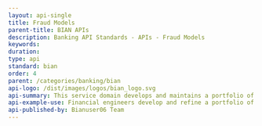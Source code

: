 ```yaml
---
layout: api-single
title: Fraud Models
parent-title: BIAN APIs
description: Banking API Standards - APIs - Fraud Models
keywords: 
duration: 
type: api
standard: bian
order: 4
parent: /categories/banking/bian
api-logo: /dist/images/logos/bian_logo.svg
api-summary: This service domain develops and maintains a portfolio of fraud detection models. It support the use of these models in different production contexts and refines the models in response to new and changing exposures
api-example-use: Financial engineers develop and refine a portfolio of fraud scanner and detection models for deployment across the bank
api-published-by: Bianuser06 Team
---
```

<script id="api-spec" type="application/json">
{
  "swagger": "2.0",
  "info": {
    "version": "1.0.1",
    "title": "Fraud Models",
    "description": "This service domain develops and maintains a portfolio of fraud detection models"
  },
  "host": "bianorg.azure-api.net",
  "basePath": "/sd-fraud-models/v1",
  "securityDefinitions": {
    "apiKeyHeader": {
      "type": "apiKey",
      "name": "Ocp-Apim-Subscription-Key",
      "in": "header"
    }
  },
  "security": [
    {
      "apiKeyHeader": []
    }
  ],
  "schemes": [
    "https"
  ],
  "paths": {
    "/fraud-models/fraud-model-specification/{cr-reference-id}/designs/{bq-reference-id}/updation": {
      "put": {
        "tags": [
          "update"
        ],
        "summary": "Request for updates to an existing fraud model",
        "description": "Update  Request updates/amendments to an existing fraud model,",
        "operationId": "updateFraudModelSpecificationDesign",
        "produces": [
          "application/json"
        ],
        "parameters": [
          {
            "name": "cr-reference-id",
            "in": "path",
            "description": "Fraud Model Model Reference",
            "required": true,
            "type": "string"
          },
          {
            "name": "bq-reference-id",
            "in": "path",
            "description": "Fraud Model Model Design Task Reference",
            "required": true,
            "type": "string"
          },
          {
            "in": "body",
            "name": "body",
            "description": "Design Request Payload",
            "required": true,
            "schema": {
              "type": "object",
              "properties": {
                "fraudModelModel": {
                  "type": "string",
                  "description": "`status: Not Mapped`\n core-data-type-reference: BIAN::DataTypesLibrary::CoreDataTypes::UNCEFACT::Text\n general-info: this is the executable model specificaion\n"
                },
                "fraudModelModelDesignTaskRecord": {
                  "type": "object",
                  "description": "`status: Not Mapped`\n core-data-type-reference: BIAN::DataTypesLibrary::CoreDataTypes::UNCEFACT::Binary\n general-info: details/tracking the design activity\n",
                  "properties": {}
                },
                "customerMarketDataServiceReference": {
                  "type": "string",
                  "example": "CDSR715154",
                  "description": "`status: Not Mapped`\n core-data-type-reference: BIAN::DataTypesLibrary::CoreDataTypes::ISO20022andUNCEFACT::Identifier\n general-info: service providers of example market research and production data\n"
                },
                "customerMarketDataReference": {
                  "type": "string",
                  "example": "CDR790746",
                  "description": "`status: Not Mapped`\n core-data-type-reference: BIAN::DataTypesLibrary::CoreDataTypes::ISO20022andUNCEFACT::Identifier\n general-info: example market research/production data file\n"
                },
                "productServiceActivityReportReference": {
                  "type": "string",
                  "example": "PARR721644",
                  "description": "`status: Not Mapped`\n core-data-type-reference: BIAN::DataTypesLibrary::CoreDataTypes::ISO20022andUNCEFACT::Identifier\n general-info: internal bank activity report - used for development \n"
                },
                "productServiceActivityReport": {
                  "type": "object",
                  "description": "`status: Not Mapped`\n core-data-type-reference: BIAN::DataTypesLibrary::CoreDataTypes::UNCEFACT::Binary\n general-info: data file/report of production activity\n",
                  "properties": {}
                },
                "fraudModelModelType": {
                  "type": "string",
                  "description": "`status: Not Mapped`\n core-data-type-reference: BIAN::DataTypesLibrary::CoreDataTypes::UNCEFACT::Text\n general-info: Fraud Model Model Type\n"
                },
                "fraudModelModelUsage": {
                  "type": "string",
                  "description": "`status: Not Mapped`\n core-data-type-reference: BIAN::DataTypesLibrary::CoreDataTypes::UNCEFACT::Text\n general-info: records number of production deployments and frequency of execution\n"
                },
                "fraudModelModelImpact": {
                  "type": "string",
                  "description": "`status: Not Mapped`\n core-data-type-reference: BIAN::DataTypesLibrary::CoreDataTypes::UNCEFACT::Text\n general-info: reported impact/accuracy of model\n"
                },
                "fraudModelModelFeedbackRecord": {
                  "type": "object",
                  "description": "`status: Not Mapped`\n core-data-type-reference: BIAN::DataTypesLibrary::CoreDataTypes::UNCEFACT::Binary\n general-info: user provided feedback/suggestions\n",
                  "properties": {}
                },
                "fraudModelModelSpecification": {
                  "type": "string",
                  "description": "`status: Not Mapped`\n core-data-type-reference: BIAN::DataTypesLibrary::CoreDataTypes::UNCEFACT::Text\n general-info: design - inputs, calculations, outputs \n"
                },
                "fraudModelModelOperationalRequirements": {
                  "type": "string",
                  "description": "`status: Not Mapped`\n core-data-type-reference: BIAN::DataTypesLibrary::CoreDataTypes::UNCEFACT::Text\n general-info: defines operational and technical requirements\n"
                },
                "fraudModelModelAllowedUsage": {
                  "type": "string",
                  "description": "`status: Not Mapped`\n core-data-type-reference: BIAN::DataTypesLibrary::CoreDataTypes::UNCEFACT::Text\n general-info: defines when/where model can be used\n"
                },
                "fraudModelModelUsageGuidelines": {
                  "type": "string",
                  "description": "`status: Not Mapped`\n core-data-type-reference: BIAN::DataTypesLibrary::CoreDataTypes::UNCEFACT::Text\n general-info: guidance on usage and result interpretation\n"
                }
              }
            }
          }
        ],
        "responses": {
          "200": {
            "description": "OK",
            "schema": {
              "type": "object",
              "properties": {
                "fraudModelModelReference": {
                  "type": "string",
                  "example": "FMMR773227",
                  "description": "`status: Not Mapped`\n core-data-type-reference: BIAN::DataTypesLibrary::CoreDataTypes::ISO20022andUNCEFACT::Identifier\n general-info: this is the master reference\n"
                },
                "fraudModelModel": {
                  "type": "string",
                  "description": "`status: Not Mapped`\n core-data-type-reference: BIAN::DataTypesLibrary::CoreDataTypes::UNCEFACT::Text\n general-info: this is the executable model specificaion\n"
                },
                "fraudModelModelDesignTaskReference": {
                  "type": "string",
                  "example": "FMMDTR756034",
                  "description": "`status: Not Mapped`\n core-data-type-reference: BIAN::DataTypesLibrary::CoreDataTypes::ISO20022andUNCEFACT::Identifier\n general-info: reference to design activity\n"
                },
                "fraudModelModelDesignTaskRecord": {
                  "type": "object",
                  "description": "`status: Not Mapped`\n core-data-type-reference: BIAN::DataTypesLibrary::CoreDataTypes::UNCEFACT::Binary\n general-info: details/tracking the design activity\n",
                  "properties": {}
                },
                "customerMarketDataServiceReference": {
                  "type": "string",
                  "example": "CDSR715154",
                  "description": "`status: Not Mapped`\n core-data-type-reference: BIAN::DataTypesLibrary::CoreDataTypes::ISO20022andUNCEFACT::Identifier\n general-info: service providers of example market research and production data\n"
                },
                "customerMarketDataReference": {
                  "type": "string",
                  "example": "CDR790746",
                  "description": "`status: Not Mapped`\n core-data-type-reference: BIAN::DataTypesLibrary::CoreDataTypes::ISO20022andUNCEFACT::Identifier\n general-info: example market research/production data file\n"
                },
                "productServiceActivityReportReference": {
                  "type": "string",
                  "example": "PARR721644",
                  "description": "`status: Not Mapped`\n core-data-type-reference: BIAN::DataTypesLibrary::CoreDataTypes::ISO20022andUNCEFACT::Identifier\n general-info: internal bank activity report - used for development \n"
                },
                "productServiceActivityReport": {
                  "type": "object",
                  "description": "`status: Not Mapped`\n core-data-type-reference: BIAN::DataTypesLibrary::CoreDataTypes::UNCEFACT::Binary\n general-info: data file/report of production activity\n",
                  "properties": {}
                },
                "fraudModelModelType": {
                  "type": "string",
                  "description": "`status: Not Mapped`\n core-data-type-reference: BIAN::DataTypesLibrary::CoreDataTypes::UNCEFACT::Text\n general-info: Fraud Model Model Type\n"
                },
                "fraudModelModelUsage": {
                  "type": "string",
                  "description": "`status: Not Mapped`\n core-data-type-reference: BIAN::DataTypesLibrary::CoreDataTypes::UNCEFACT::Text\n general-info: records number of production deployments and frequency of execution\n"
                },
                "fraudModelModelImpact": {
                  "type": "string",
                  "description": "`status: Not Mapped`\n core-data-type-reference: BIAN::DataTypesLibrary::CoreDataTypes::UNCEFACT::Text\n general-info: reported impact/accuracy of model\n"
                },
                "fraudModelModelFeedbackRecord": {
                  "type": "object",
                  "description": "`status: Not Mapped`\n core-data-type-reference: BIAN::DataTypesLibrary::CoreDataTypes::UNCEFACT::Binary\n general-info: user provided feedback/suggestions\n",
                  "properties": {}
                },
                "fraudModelModelSpecification": {
                  "type": "string",
                  "description": "`status: Not Mapped`\n core-data-type-reference: BIAN::DataTypesLibrary::CoreDataTypes::UNCEFACT::Text\n general-info: design - inputs, calculations, outputs \n"
                },
                "fraudModelModelOperationalRequirements": {
                  "type": "string",
                  "description": "`status: Not Mapped`\n core-data-type-reference: BIAN::DataTypesLibrary::CoreDataTypes::UNCEFACT::Text\n general-info: defines operational and technical requirements\n"
                },
                "fraudModelModelAllowedUsage": {
                  "type": "string",
                  "description": "`status: Not Mapped`\n core-data-type-reference: BIAN::DataTypesLibrary::CoreDataTypes::UNCEFACT::Text\n general-info: defines when/where model can be used\n"
                },
                "fraudModelModelUsageGuidelines": {
                  "type": "string",
                  "description": "`status: Not Mapped`\n core-data-type-reference: BIAN::DataTypesLibrary::CoreDataTypes::UNCEFACT::Text\n general-info: guidance on usage and result interpretation\n"
                }
              }
            }
          }
        }
      }
    },
    "/fraud-models/fraud-model-specification/{cr-reference-id}/recording": {
      "post": {
        "tags": [
          "record"
        ],
        "summary": "Record feedback about the use/performance of a fraud model",
        "description": "To record use/activity and results for a fraud model,",
        "operationId": "recordFraudModelSpecificationRecord",
        "produces": [
          "application/json"
        ],
        "parameters": [
          {
            "name": "cr-reference-id",
            "in": "path",
            "description": "Fraud Model Model Reference",
            "required": true,
            "type": "string"
          },
          {
            "in": "body",
            "name": "body",
            "description": "Record Request Payload",
            "required": true,
            "schema": {
              "type": "object",
              "properties": {
                "recordingRecordType": {
                  "type": "string",
                  "example": "Behavior model performance feedback",
                  "description": "`status: Not Mapped`\ncore-data-type-reference: BIAN::DataTypesLibrary::CoreDataTypes::UNCEFACT::Text\n"
                },
                "recordingRecord": {
                  "type": "object",
                  "description": "`status: Not Mapped`\ncore-data-type-reference: BIAN::DataTypesLibrary::CoreDataTypes::UNCEFACT::Binary\n",
                  "properties": {}
                },
                "recordingRecordDateTime": {
                  "type": "string",
                  "example": "2018-09-06T09:00:00",
                  "description": "`status: Not Mapped`\ncore-data-type-reference: BIAN::DataTypesLibrary::CoreDataTypes::UNCEFACT::DateTime\n"
                },
                "employeeBusinessUnitReference": {
                  "type": "string",
                  "example": "REF456",
                  "description": "`status: Not Mapped`\ncore-data-type-reference: BIAN::DataTypesLibrary::CoreDataTypes::ISO20022andUNCEFACT::Identifier\n"
                }
              }
            }
          }
        ],
        "responses": {
          "201": {
            "description": "Created",
            "schema": {
              "type": "object",
              "properties": {
                "recordingRecordReference": {
                  "type": "string",
                  "example": "RRR4678",
                  "description": "`status: Not Mapped`\ncore-data-type-reference: BIAN::DataTypesLibrary::CoreDataTypes::ISO20022andUNCEFACT::Identifier\n"
                },
                "recordingRecordStatus": {
                  "type": "string",
                  "example": "active",
                  "description": "`status: Not Mapped`\ncore-data-type-reference: BIAN::DataTypesLibrary::CoreDataTypes::UNCEFACT::Text\n"
                }
              }
            }
          }
        }
      }
    },
    "/fraud-models/fraud-model-specification/{cr-reference-id}/deployments/{bq-reference-id}/requisition": {
      "put": {
        "tags": [
          "request"
        ],
        "summary": "Request access to a fraud model algorithm/specification",
        "description": "Request  Request access to a fraud model specification (for use),",
        "operationId": "requestFraudModelSpecificationDeploymentUpdate",
        "produces": [
          "application/json"
        ],
        "parameters": [
          {
            "name": "cr-reference-id",
            "in": "path",
            "description": "Fraud Model Model Reference",
            "required": true,
            "type": "string"
          },
          {
            "name": "bq-reference-id",
            "in": "path",
            "description": "Fraud Model Model Deployment Task Reference",
            "required": true,
            "type": "string"
          },
          {
            "in": "body",
            "name": "body",
            "description": "Deployment  request payload",
            "required": true,
            "schema": {
              "type": "object",
              "properties": {
                "fraudModelModel": {
                  "type": "string",
                  "description": "`status: Not Mapped`\n core-data-type-reference: BIAN::DataTypesLibrary::CoreDataTypes::UNCEFACT::Text\n general-info: this is the executable model specificaion\n"
                },
                "fraudModelModelDeploymentTaskRecord": {
                  "type": "object",
                  "description": "`status: Not Mapped`\n core-data-type-reference: BIAN::DataTypesLibrary::CoreDataTypes::UNCEFACT::Binary\n general-info: details/tracking the deployment activity\n",
                  "properties": {}
                },
                "employeeBusinessUnitReference": {
                  "type": "string",
                  "example": "ER769585",
                  "description": "`status: Not Mapped`\n core-data-type-reference: BIAN::DataTypesLibrary::CoreDataTypes::ISO20022andUNCEFACT::Identifier\n general-info: the unit requesting the deployment\n"
                },
                "fraudModelModelVersion": {
                  "type": "string",
                  "description": "`status: Not Mapped`\n core-data-type-reference: BIAN::DataTypesLibrary::CoreDataTypes::UNCEFACT::Text\n general-info: Fraud Model Model Version\n"
                },
                "fraudModelModelDeploymentStatus": {
                  "type": "string",
                  "description": "`status: Not Mapped`\n core-data-type-reference: BIAN::DataTypesLibrary::CoreDataTypes::UNCEFACT::Text\n general-info: tracks completion of deployment actions\n"
                },
                "fraudModelModelUsage": {
                  "type": "string",
                  "description": "`status: Not Mapped`\n core-data-type-reference: BIAN::DataTypesLibrary::CoreDataTypes::UNCEFACT::Text\n general-info: records number of production deployments\n"
                },
                "fraudModelModelDeploymentTaskResult": {
                  "type": "string",
                  "description": "`status: Not Mapped`\n core-data-type-reference: BIAN::DataTypesLibrary::CoreDataTypes::UNCEFACT::Text\n general-info: Fraud Model Model Deployment Task Result\n"
                }
              }
            }
          }
        ],
        "responses": {
          "200": {
            "description": "OK",
            "schema": {
              "type": "object",
              "properties": {
                "fraudModelModelReference": {
                  "type": "string",
                  "example": "FMMR773227",
                  "description": "`status: Not Mapped`\n core-data-type-reference: BIAN::DataTypesLibrary::CoreDataTypes::ISO20022andUNCEFACT::Identifier\n general-info: this is the master reference\n"
                },
                "fraudModelModel": {
                  "type": "string",
                  "description": "`status: Not Mapped`\n core-data-type-reference: BIAN::DataTypesLibrary::CoreDataTypes::UNCEFACT::Text\n general-info: this is the executable model specificaion\n"
                },
                "fraudModelModelDeploymentTaskReference": {
                  "type": "string",
                  "example": "FMMDTR756034",
                  "description": "`status: Not Mapped`\n core-data-type-reference: BIAN::DataTypesLibrary::CoreDataTypes::ISO20022andUNCEFACT::Identifier\n general-info: reference to deployment task\n"
                },
                "fraudModelModelDeploymentTaskRecord": {
                  "type": "object",
                  "description": "`status: Not Mapped`\n core-data-type-reference: BIAN::DataTypesLibrary::CoreDataTypes::UNCEFACT::Binary\n general-info: details/tracking the deployment activity\n",
                  "properties": {}
                },
                "employeeBusinessUnitReference": {
                  "type": "string",
                  "example": "ER769585",
                  "description": "`status: Not Mapped`\n core-data-type-reference: BIAN::DataTypesLibrary::CoreDataTypes::ISO20022andUNCEFACT::Identifier\n general-info: the unit requesting the deployment\n"
                },
                "fraudModelModelVersion": {
                  "type": "string",
                  "description": "`status: Not Mapped`\n core-data-type-reference: BIAN::DataTypesLibrary::CoreDataTypes::UNCEFACT::Text\n general-info: Fraud Model Model Version\n"
                },
                "fraudModelModelDeploymentStatus": {
                  "type": "string",
                  "description": "`status: Not Mapped`\n core-data-type-reference: BIAN::DataTypesLibrary::CoreDataTypes::UNCEFACT::Text\n general-info: tracks completion of deployment actions\n"
                },
                "fraudModelModelUsage": {
                  "type": "string",
                  "description": "`status: Not Mapped`\n core-data-type-reference: BIAN::DataTypesLibrary::CoreDataTypes::UNCEFACT::Text\n general-info: records number of production deployments\n"
                },
                "fraudModelModelDeploymentTaskResult": {
                  "type": "string",
                  "description": "`status: Not Mapped`\n core-data-type-reference: BIAN::DataTypesLibrary::CoreDataTypes::UNCEFACT::Text\n general-info: Fraud Model Model Deployment Task Result\n"
                }
              }
            }
          }
        }
      }
    },
    "/fraud-models/fraud-model-specification/{cr-reference-id}/deployments/requisition": {
      "post": {
        "tags": [
          "request"
        ],
        "summary": "Request access to a fraud model algorithm/specification",
        "description": "Request  Request access to a fraud model specification (for use),",
        "operationId": "requestFraudModelSpecificationDeploymentCreate",
        "produces": [
          "application/json"
        ],
        "parameters": [
          {
            "name": "cr-reference-id",
            "in": "path",
            "description": "Fraud Model Model Reference",
            "required": true,
            "type": "string"
          },
          {
            "in": "body",
            "name": "body",
            "description": "Deployment  Request Payload",
            "required": true,
            "schema": {
              "type": "object",
              "properties": {
                "fraudModelModel": {
                  "type": "string",
                  "description": "`status: Not Mapped`\n core-data-type-reference: BIAN::DataTypesLibrary::CoreDataTypes::UNCEFACT::Text\n general-info: this is the executable model specificaion\n"
                },
                "fraudModelModelDeploymentTaskRecord": {
                  "type": "object",
                  "description": "`status: Not Mapped`\n core-data-type-reference: BIAN::DataTypesLibrary::CoreDataTypes::UNCEFACT::Binary\n general-info: details/tracking the deployment activity\n",
                  "properties": {}
                },
                "employeeBusinessUnitReference": {
                  "type": "string",
                  "example": "ER769585",
                  "description": "`status: Not Mapped`\n core-data-type-reference: BIAN::DataTypesLibrary::CoreDataTypes::ISO20022andUNCEFACT::Identifier\n general-info: the unit requesting the deployment\n"
                },
                "fraudModelModelVersion": {
                  "type": "string",
                  "description": "`status: Not Mapped`\n core-data-type-reference: BIAN::DataTypesLibrary::CoreDataTypes::UNCEFACT::Text\n general-info: Fraud Model Model Version\n"
                },
                "fraudModelModelDeploymentStatus": {
                  "type": "string",
                  "description": "`status: Not Mapped`\n core-data-type-reference: BIAN::DataTypesLibrary::CoreDataTypes::UNCEFACT::Text\n general-info: tracks completion of deployment actions\n"
                },
                "fraudModelModelUsage": {
                  "type": "string",
                  "description": "`status: Not Mapped`\n core-data-type-reference: BIAN::DataTypesLibrary::CoreDataTypes::UNCEFACT::Text\n general-info: records number of production deployments\n"
                },
                "fraudModelModelDeploymentTaskResult": {
                  "type": "string",
                  "description": "`status: Not Mapped`\n core-data-type-reference: BIAN::DataTypesLibrary::CoreDataTypes::UNCEFACT::Text\n general-info: Fraud Model Model Deployment Task Result\n"
                }
              }
            }
          }
        ],
        "responses": {
          "201": {
            "description": "Created",
            "schema": {
              "type": "object",
              "properties": {
                "fraudModelModelReference": {
                  "type": "string",
                  "example": "FMMR773227",
                  "description": "`status: Not Mapped`\n core-data-type-reference: BIAN::DataTypesLibrary::CoreDataTypes::ISO20022andUNCEFACT::Identifier\n general-info: this is the master reference\n"
                },
                "fraudModelModel": {
                  "type": "string",
                  "description": "`status: Not Mapped`\n core-data-type-reference: BIAN::DataTypesLibrary::CoreDataTypes::UNCEFACT::Text\n general-info: this is the executable model specificaion\n"
                },
                "fraudModelModelDeploymentTaskReference": {
                  "type": "string",
                  "example": "FMMDTR756034",
                  "description": "`status: Not Mapped`\n core-data-type-reference: BIAN::DataTypesLibrary::CoreDataTypes::ISO20022andUNCEFACT::Identifier\n general-info: reference to deployment task\n"
                },
                "fraudModelModelDeploymentTaskRecord": {
                  "type": "object",
                  "description": "`status: Not Mapped`\n core-data-type-reference: BIAN::DataTypesLibrary::CoreDataTypes::UNCEFACT::Binary\n general-info: details/tracking the deployment activity\n",
                  "properties": {}
                },
                "employeeBusinessUnitReference": {
                  "type": "string",
                  "example": "ER769585",
                  "description": "`status: Not Mapped`\n core-data-type-reference: BIAN::DataTypesLibrary::CoreDataTypes::ISO20022andUNCEFACT::Identifier\n general-info: the unit requesting the deployment\n"
                },
                "fraudModelModelVersion": {
                  "type": "string",
                  "description": "`status: Not Mapped`\n core-data-type-reference: BIAN::DataTypesLibrary::CoreDataTypes::UNCEFACT::Text\n general-info: Fraud Model Model Version\n"
                },
                "fraudModelModelDeploymentStatus": {
                  "type": "string",
                  "description": "`status: Not Mapped`\n core-data-type-reference: BIAN::DataTypesLibrary::CoreDataTypes::UNCEFACT::Text\n general-info: tracks completion of deployment actions\n"
                },
                "fraudModelModelUsage": {
                  "type": "string",
                  "description": "`status: Not Mapped`\n core-data-type-reference: BIAN::DataTypesLibrary::CoreDataTypes::UNCEFACT::Text\n general-info: records number of production deployments\n"
                },
                "fraudModelModelDeploymentTaskResult": {
                  "type": "string",
                  "description": "`status: Not Mapped`\n core-data-type-reference: BIAN::DataTypesLibrary::CoreDataTypes::UNCEFACT::Text\n general-info: Fraud Model Model Deployment Task Result\n"
                }
              }
            }
          }
        }
      }
    },
    "/fraud-models/fraud-model-specification": {
      "get": {
        "tags": [
          "retrieve"
        ],
        "summary": "Retrieve CR Ids",
        "operationId": "RetrieveFraudModelsReferenceIds",
        "produces": [
          "application/json"
        ],
        "parameters": [
          {
            "name": "collection-filter",
            "in": "query",
            "description": "Filter to refine the result set. ex- fraudModelModelStatus =  suspended",
            "required": false,
            "type": "string"
          }
        ],
        "responses": {
          "200": {
            "description": "OK",
            "schema": {
              "type": "array",
              "items": {
                "type": "string"
              },
              "example": [
                "ID726464",
                "ID7264642"
              ]
            }
          }
        }
      }
    },
    "/fraud-models/fraud-model-specification/behavior-qualifiers/": {
      "get": {
        "tags": [
          "retrieve"
        ],
        "summary": "Retrieve BQ names",
        "operationId": "RetrieveFraudModelsBehaviorQualifiers",
        "produces": [
          "application/json"
        ],
        "parameters": [],
        "responses": {
          "200": {
            "description": "OK",
            "schema": {
              "type": "array",
              "items": {
                "type": "string"
              },
              "example": [
                "Design",
                "Testing",
                "Compliance",
                "Implementation",
                "Deployment"
              ]
            }
          }
        }
      }
    },
    "/fraud-models/fraud-model-specification/{cr-reference-id}/{behavior-qualifier}/": {
      "get": {
        "tags": [
          "retrieve"
        ],
        "summary": "Retrieve Behavior Qualifier Reference Ids",
        "operationId": "RetrieveFraudModelsBehaviorQualifierReferenceIds",
        "produces": [
          "application/json"
        ],
        "parameters": [
          {
            "name": "cr-reference-id",
            "in": "path",
            "description": "Fraud Model Model Reference",
            "required": true,
            "type": "string"
          },
          {
            "name": "behavior-qualifier",
            "in": "path",
            "description": "Behavior Qualifier Name. ex- design",
            "required": true,
            "type": "string"
          },
          {
            "name": "collection-filter",
            "in": "query",
            "description": "Filter to refine the result set. ex- fraudModelModelType = TYPE1",
            "required": false,
            "type": "string"
          }
        ],
        "responses": {
          "200": {
            "description": "OK",
            "schema": {
              "type": "array",
              "items": {
                "type": "string"
              },
              "example": [
                "BQID1",
                "BQID2"
              ]
            }
          }
        }
      }
    },
    "/fraud-models/fraud-model-specification/{cr-reference-id}": {
      "get": {
        "tags": [
          "retrieve"
        ],
        "summary": "Retrieve a Fraud Models Record",
        "description": "Retrieve a Fraud Models Record",
        "operationId": "retrieveFraudModels",
        "produces": [
          "application/json"
        ],
        "parameters": [
          {
            "name": "cr-reference-id",
            "in": "path",
            "description": "Fraud Model Model Reference",
            "required": true,
            "type": "string"
          }
        ],
        "responses": {
          "200": {
            "description": "OK",
            "schema": {
              "type": "object",
              "properties": {
                "fraudModelPortfolioRecord": {
                  "type": "object",
                  "description": "`status: Not Mapped`\n core-data-type-reference: BIAN::DataTypesLibrary::CoreDataTypes::UNCEFACT::Binary\n general-info: record of all models usage and performance statistics\n",
                  "properties": {}
                },
                "fraudModelModelReference": {
                  "type": "string",
                  "example": "FMR772612",
                  "description": "`status: Not Mapped`\n core-data-type-reference: BIAN::DataTypesLibrary::CoreDataTypes::ISO20022andUNCEFACT::Identifier\n general-info: this is the master reference\n"
                },
                "fraudModelModelType": {
                  "type": "string",
                  "description": "`status: Not Mapped`\n core-data-type-reference: BIAN::DataTypesLibrary::CoreDataTypes::UNCEFACT::Text\n general-info: Fraud Model Model Type\n"
                },
                "fraudModelModelPurpose": {
                  "type": "string",
                  "description": "`status: Not Mapped`\n core-data-type-reference: BIAN::DataTypesLibrary::CoreDataTypes::UNCEFACT::Text\n general-info: defines fraud detection/analysis/insights provided\n"
                },
                "fraudModelModelStatus": {
                  "type": "string",
                  "example": "suspended",
                  "description": "`status: Not Mapped`\n core-data-type-reference: BIAN::DataTypesLibrary::CoreDataTypes::UNCEFACT::Text\n general-info: e.g. under development, in-force, suspended\n"
                },
                "fraudModelModelUsage": {
                  "type": "string",
                  "description": "`status: Not Mapped`\n core-data-type-reference: BIAN::DataTypesLibrary::CoreDataTypes::UNCEFACT::Text\n general-info: records number of production deployments and frequency of execution\n"
                },
                "fraudModelModelImpact": {
                  "type": "string",
                  "description": "`status: Not Mapped`\n core-data-type-reference: BIAN::DataTypesLibrary::CoreDataTypes::UNCEFACT::Text\n general-info: records impact/accuracy of model insights\n"
                },
                "fraudModelModelBudget": {
                  "type": "string",
                  "description": "`status: Not Mapped`\n core-data-type-reference: BIAN::DataTypesLibrary::CoreDataTypes::UNCEFACT::Text\n general-info: records time/effort on design/development by version/date\n"
                },
                "fraudModelModelVersion": {
                  "type": "string",
                  "description": "`status: Not Mapped`\n core-data-type-reference: BIAN::DataTypesLibrary::CoreDataTypes::UNCEFACT::Text\n general-info: release version of available model\n"
                },
                "fraudModelModel": {
                  "type": "string",
                  "description": "`status: Not Mapped`\n core-data-type-reference: BIAN::DataTypesLibrary::CoreDataTypes::UNCEFACT::Text\n general-info: this is the executable model specificaion\n"
                }
              }
            }
          }
        }
      }
    },
    "/fraud-models/fraud-model-specification/{cr-reference-id}/designs/{bq-reference-id}": {
      "get": {
        "tags": [
          "retrieve"
        ],
        "summary": "Retrieve a Fraud Models Design Record",
        "description": "Retrieve a Fraud Models Design Record",
        "operationId": "retrieveFraudModelsDesign",
        "produces": [
          "application/json"
        ],
        "parameters": [
          {
            "name": "cr-reference-id",
            "in": "path",
            "description": "Fraud Model Model Reference",
            "required": true,
            "type": "string"
          },
          {
            "name": "bq-reference-id",
            "in": "path",
            "description": "Fraud Model Model Design Task Reference",
            "required": true,
            "type": "string"
          }
        ],
        "responses": {
          "200": {
            "description": "OK",
            "schema": {
              "type": "object",
              "properties": {
                "fraudModelModelReference": {
                  "type": "string",
                  "example": "FMMR773227",
                  "description": "`status: Not Mapped`\n core-data-type-reference: BIAN::DataTypesLibrary::CoreDataTypes::ISO20022andUNCEFACT::Identifier\n general-info: this is the master reference\n"
                },
                "fraudModelModel": {
                  "type": "string",
                  "description": "`status: Not Mapped`\n core-data-type-reference: BIAN::DataTypesLibrary::CoreDataTypes::UNCEFACT::Text\n general-info: this is the executable model specificaion\n"
                },
                "fraudModelModelDesignTaskReference": {
                  "type": "string",
                  "example": "FMMDTR756034",
                  "description": "`status: Not Mapped`\n core-data-type-reference: BIAN::DataTypesLibrary::CoreDataTypes::ISO20022andUNCEFACT::Identifier\n general-info: reference to design activity\n"
                },
                "fraudModelModelDesignTaskRecord": {
                  "type": "object",
                  "description": "`status: Not Mapped`\n core-data-type-reference: BIAN::DataTypesLibrary::CoreDataTypes::UNCEFACT::Binary\n general-info: details/tracking the design activity\n",
                  "properties": {}
                },
                "customerMarketDataServiceReference": {
                  "type": "string",
                  "example": "CDSR715154",
                  "description": "`status: Not Mapped`\n core-data-type-reference: BIAN::DataTypesLibrary::CoreDataTypes::ISO20022andUNCEFACT::Identifier\n general-info: service providers of example market research and production data\n"
                },
                "customerMarketDataReference": {
                  "type": "string",
                  "example": "CDR790746",
                  "description": "`status: Not Mapped`\n core-data-type-reference: BIAN::DataTypesLibrary::CoreDataTypes::ISO20022andUNCEFACT::Identifier\n general-info: example market research/production data file\n"
                },
                "productServiceActivityReportReference": {
                  "type": "string",
                  "example": "PARR721644",
                  "description": "`status: Not Mapped`\n core-data-type-reference: BIAN::DataTypesLibrary::CoreDataTypes::ISO20022andUNCEFACT::Identifier\n general-info: internal bank activity report - used for development \n"
                },
                "productServiceActivityReport": {
                  "type": "object",
                  "description": "`status: Not Mapped`\n core-data-type-reference: BIAN::DataTypesLibrary::CoreDataTypes::UNCEFACT::Binary\n general-info: data file/report of production activity\n",
                  "properties": {}
                },
                "fraudModelModelType": {
                  "type": "string",
                  "description": "`status: Not Mapped`\n core-data-type-reference: BIAN::DataTypesLibrary::CoreDataTypes::UNCEFACT::Text\n general-info: Fraud Model Model Type\n"
                },
                "fraudModelModelUsage": {
                  "type": "string",
                  "description": "`status: Not Mapped`\n core-data-type-reference: BIAN::DataTypesLibrary::CoreDataTypes::UNCEFACT::Text\n general-info: records number of production deployments and frequency of execution\n"
                },
                "fraudModelModelImpact": {
                  "type": "string",
                  "description": "`status: Not Mapped`\n core-data-type-reference: BIAN::DataTypesLibrary::CoreDataTypes::UNCEFACT::Text\n general-info: reported impact/accuracy of model\n"
                },
                "fraudModelModelFeedbackRecord": {
                  "type": "object",
                  "description": "`status: Not Mapped`\n core-data-type-reference: BIAN::DataTypesLibrary::CoreDataTypes::UNCEFACT::Binary\n general-info: user provided feedback/suggestions\n",
                  "properties": {}
                },
                "fraudModelModelSpecification": {
                  "type": "string",
                  "description": "`status: Not Mapped`\n core-data-type-reference: BIAN::DataTypesLibrary::CoreDataTypes::UNCEFACT::Text\n general-info: design - inputs, calculations, outputs \n"
                },
                "fraudModelModelOperationalRequirements": {
                  "type": "string",
                  "description": "`status: Not Mapped`\n core-data-type-reference: BIAN::DataTypesLibrary::CoreDataTypes::UNCEFACT::Text\n general-info: defines operational and technical requirements\n"
                },
                "fraudModelModelAllowedUsage": {
                  "type": "string",
                  "description": "`status: Not Mapped`\n core-data-type-reference: BIAN::DataTypesLibrary::CoreDataTypes::UNCEFACT::Text\n general-info: defines when/where model can be used\n"
                },
                "fraudModelModelUsageGuidelines": {
                  "type": "string",
                  "description": "`status: Not Mapped`\n core-data-type-reference: BIAN::DataTypesLibrary::CoreDataTypes::UNCEFACT::Text\n general-info: guidance on usage and result interpretation\n"
                }
              }
            }
          }
        }
      }
    },
    "/fraud-models/fraud-model-specification/{cr-reference-id}/testings/{bq-reference-id}": {
      "get": {
        "tags": [
          "retrieve"
        ],
        "summary": "Retrieve a Fraud Models Testing Record",
        "description": "Retrieve a Fraud Models Testing Record",
        "operationId": "retrieveFraudModelsTesting",
        "produces": [
          "application/json"
        ],
        "parameters": [
          {
            "name": "cr-reference-id",
            "in": "path",
            "description": "Fraud Model Model Reference",
            "required": true,
            "type": "string"
          },
          {
            "name": "bq-reference-id",
            "in": "path",
            "description": "Fraud Model Model Testing Task Reference",
            "required": true,
            "type": "string"
          }
        ],
        "responses": {
          "200": {
            "description": "OK",
            "schema": {
              "type": "object",
              "properties": {
                "fraudModelModelReference": {
                  "type": "string",
                  "example": "FMMR773227",
                  "description": "`status: Not Mapped`\n core-data-type-reference: BIAN::DataTypesLibrary::CoreDataTypes::ISO20022andUNCEFACT::Identifier\n general-info: this is the master reference\n"
                },
                "fraudModelModel": {
                  "type": "string",
                  "description": "`status: Not Mapped`\n core-data-type-reference: BIAN::DataTypesLibrary::CoreDataTypes::UNCEFACT::Text\n general-info: this is the executable model specificaion\n"
                },
                "fraudModelModelTestingTaskReference": {
                  "type": "string",
                  "example": "FMMTTR725964",
                  "description": "`status: Not Mapped`\n core-data-type-reference: BIAN::DataTypesLibrary::CoreDataTypes::ISO20022andUNCEFACT::Identifier\n general-info: reference to testing activity\n"
                },
                "fraudModelModelTestingTaskRecord": {
                  "type": "object",
                  "description": "`status: Not Mapped`\n core-data-type-reference: BIAN::DataTypesLibrary::CoreDataTypes::UNCEFACT::Binary\n general-info: details/tracking the testing activity\n",
                  "properties": {}
                },
                "fraudModelModelType": {
                  "type": "string",
                  "description": "`status: Not Mapped`\n core-data-type-reference: BIAN::DataTypesLibrary::CoreDataTypes::UNCEFACT::Text\n general-info: Fraud Model Model Type\n"
                },
                "fraudModelModelTestReference": {
                  "type": "string",
                  "example": "FMMTR747177",
                  "description": "`status: Not Mapped`\n core-data-type-reference: BIAN::DataTypesLibrary::CoreDataTypes::ISO20022andUNCEFACT::Identifier\n general-info: Fraud Model Model Test Reference\n"
                },
                "fraudModelModelTestType": {
                  "type": "string",
                  "description": "`status: Not Mapped`\n core-data-type-reference: BIAN::DataTypesLibrary::CoreDataTypes::UNCEFACT::Text\n general-info: unit, integration, load, acceptance etc.\n"
                },
                "fraudModelModelTestHarnessReference": {
                  "type": "string",
                  "example": "FMMTHR728981",
                  "description": "`status: Not Mapped`\n core-data-type-reference: BIAN::DataTypesLibrary::CoreDataTypes::ISO20022andUNCEFACT::Identifier\n general-info: testing environment\n"
                },
                "fraudModelModelTestResult": {
                  "type": "string",
                  "description": "`status: Not Mapped`\n core-data-type-reference: BIAN::DataTypesLibrary::CoreDataTypes::UNCEFACT::Text\n general-info: errors result in further design/implementation\n"
                }
              }
            }
          }
        }
      }
    },
    "/fraud-models/fraud-model-specification/{cr-reference-id}/compliances/{bq-reference-id}": {
      "get": {
        "tags": [
          "retrieve"
        ],
        "summary": "Retrieve a Fraud Models Compliance Record",
        "description": "Retrieve a Fraud Models Compliance Record",
        "operationId": "retrieveFraudModelsCompliance",
        "produces": [
          "application/json"
        ],
        "parameters": [
          {
            "name": "cr-reference-id",
            "in": "path",
            "description": "Fraud Model Model Reference",
            "required": true,
            "type": "string"
          },
          {
            "name": "bq-reference-id",
            "in": "path",
            "description": "Fraud Model Model Compliance Task Reference",
            "required": true,
            "type": "string"
          }
        ],
        "responses": {
          "200": {
            "description": "OK",
            "schema": {
              "type": "object",
              "properties": {
                "fraudModelModelReference": {
                  "type": "string",
                  "example": "FMMR773227",
                  "description": "`status: Not Mapped`\n core-data-type-reference: BIAN::DataTypesLibrary::CoreDataTypes::ISO20022andUNCEFACT::Identifier\n general-info: this is the master reference\n"
                },
                "fraudModelModel": {
                  "type": "string",
                  "description": "`status: Not Mapped`\n core-data-type-reference: BIAN::DataTypesLibrary::CoreDataTypes::UNCEFACT::Text\n general-info: this is the executable model specificaion\n"
                },
                "fraudModelModelComplianceTaskReference": {
                  "type": "string",
                  "example": "FMMCTR715433",
                  "description": "`status: Not Mapped`\n core-data-type-reference: BIAN::DataTypesLibrary::CoreDataTypes::ISO20022andUNCEFACT::Identifier\n general-info: reference to compliance checking activity\n"
                },
                "fraudModelModelComplianceTaskRecord": {
                  "type": "object",
                  "description": "`status: Not Mapped`\n core-data-type-reference: BIAN::DataTypesLibrary::CoreDataTypes::UNCEFACT::Binary\n general-info: details/tracking the compliance checking activity\n",
                  "properties": {}
                },
                "fraudModelModelType": {
                  "type": "string",
                  "description": "`status: Not Mapped`\n core-data-type-reference: BIAN::DataTypesLibrary::CoreDataTypes::UNCEFACT::Text\n general-info: Fraud Model Model Type\n"
                },
                "complianceTestReference": {
                  "type": "string",
                  "example": "FMMCTR715433",
                  "description": "`status: Not Mapped`\n core-data-type-reference: BIAN::DataTypesLibrary::CoreDataTypes::ISO20022andUNCEFACT::Identifier\n general-info: Compliance Test Reference\n"
                },
                "complianceTestType": {
                  "type": "string",
                  "description": "`status: Not Mapped`\n core-data-type-reference: BIAN::DataTypesLibrary::CoreDataTypes::UNCEFACT::Text\n general-info: Compliance Test Type\n"
                },
                "complianceTestResult": {
                  "type": "string",
                  "description": "`status: Not Mapped`\n core-data-type-reference: BIAN::DataTypesLibrary::CoreDataTypes::UNCEFACT::Text\n general-info: failure results in further design/development\n"
                }
              }
            }
          }
        }
      }
    },
    "/fraud-models/fraud-model-specification/{cr-reference-id}/implementations/{bq-reference-id}": {
      "get": {
        "tags": [
          "retrieve"
        ],
        "summary": "Retrieve a Fraud Models Implementation Record",
        "description": "Retrieve a Fraud Models Implementation Record",
        "operationId": "retrieveFraudModelsImplementation",
        "produces": [
          "application/json"
        ],
        "parameters": [
          {
            "name": "cr-reference-id",
            "in": "path",
            "description": "Fraud Model Model Reference",
            "required": true,
            "type": "string"
          },
          {
            "name": "bq-reference-id",
            "in": "path",
            "description": "Fraud Model Model Implementation Task Reference",
            "required": true,
            "type": "string"
          }
        ],
        "responses": {
          "200": {
            "description": "OK",
            "schema": {
              "type": "object",
              "properties": {
                "fraudModelModelReference": {
                  "type": "string",
                  "example": "FMMR773227",
                  "description": "`status: Not Mapped`\n core-data-type-reference: BIAN::DataTypesLibrary::CoreDataTypes::ISO20022andUNCEFACT::Identifier\n general-info: this is the master reference\n"
                },
                "fraudModelModel": {
                  "type": "string",
                  "description": "`status: Not Mapped`\n core-data-type-reference: BIAN::DataTypesLibrary::CoreDataTypes::UNCEFACT::Text\n general-info: this is the executable model specificaion\n"
                },
                "fraudModelModelImplementationTaskReference": {
                  "type": "string",
                  "example": "FMMITR768246",
                  "description": "`status: Not Mapped`\n core-data-type-reference: BIAN::DataTypesLibrary::CoreDataTypes::ISO20022andUNCEFACT::Identifier\n general-info: reference to implementation activity\n"
                },
                "fraudModelModelImplementationTaskRecord": {
                  "type": "object",
                  "description": "`status: Not Mapped`\n core-data-type-reference: BIAN::DataTypesLibrary::CoreDataTypes::UNCEFACT::Binary\n general-info: details/tracking the implementation activity\n",
                  "properties": {}
                },
                "fraudModelModelType": {
                  "type": "string",
                  "description": "`status: Not Mapped`\n core-data-type-reference: BIAN::DataTypesLibrary::CoreDataTypes::UNCEFACT::Text\n general-info: Fraud Model Model Type\n"
                },
                "fraudModelModelDevelopmentTaskReference": {
                  "type": "string",
                  "example": "FMMDTR756034",
                  "description": "`status: Not Mapped`\n core-data-type-reference: BIAN::DataTypesLibrary::CoreDataTypes::ISO20022andUNCEFACT::Identifier\n general-info: Fraud Model Model Development Task Reference\n"
                },
                "fraudModelModelDevelopmentTaskDescription": {
                  "type": "string",
                  "description": "`status: Not Mapped`\n core-data-type-reference: BIAN::DataTypesLibrary::CoreDataTypes::UNCEFACT::Text\n general-info: Fraud Model Model Development Task Description\n"
                },
                "fraudModelModelDevelopmentTaskBudget": {
                  "type": "string",
                  "description": "`status: Not Mapped`\n core-data-type-reference: BIAN::DataTypesLibrary::CoreDataTypes::UNCEFACT::Text\n general-info: time/effort planned/actual\n"
                },
                "fraudModelModelDevelopmentTaskOrganization": {
                  "type": "string",
                  "description": "`status: Not Mapped`\n core-data-type-reference: BIAN::DataTypesLibrary::CoreDataTypes::UNCEFACT::Text\n general-info: Fraud Model Model Development Task Organization\n"
                },
                "fraudModelModelDevelopmentTaskStatus": {
                  "type": "string",
                  "description": "`status: Not Mapped`\n core-data-type-reference: BIAN::DataTypesLibrary::CoreDataTypes::UNCEFACT::Text\n general-info: Fraud Model Model Development Task Status\n"
                },
                "fraudModelModelDevelopmentTaskDeliverable": {
                  "type": "string",
                  "description": "`status: Not Mapped`\n core-data-type-reference: BIAN::DataTypesLibrary::CoreDataTypes::UNCEFACT::Text\n general-info: Fraud Model Model Development Task Deliverable\n"
                },
                "fraudModelModelStatus": {
                  "type": "string",
                  "example": "suspended",
                  "description": "`status: Not Mapped`\n core-data-type-reference: BIAN::DataTypesLibrary::CoreDataTypes::UNCEFACT::Text\n general-info: e.g. under development, in-force, suspended\n"
                }
              }
            }
          }
        }
      }
    },
    "/fraud-models/fraud-model-specification/{cr-reference-id}/deployments/{bq-reference-id}": {
      "get": {
        "tags": [
          "retrieve"
        ],
        "summary": "Retrieve a Fraud Models Deployment Record",
        "description": "Retrieve a Fraud Models Deployment Record",
        "operationId": "retrieveFraudModelsDeployment",
        "produces": [
          "application/json"
        ],
        "parameters": [
          {
            "name": "cr-reference-id",
            "in": "path",
            "description": "Fraud Model Model Reference",
            "required": true,
            "type": "string"
          },
          {
            "name": "bq-reference-id",
            "in": "path",
            "description": "Fraud Model Model Deployment Task Reference",
            "required": true,
            "type": "string"
          }
        ],
        "responses": {
          "200": {
            "description": "OK",
            "schema": {
              "type": "object",
              "properties": {
                "fraudModelModelReference": {
                  "type": "string",
                  "example": "FMMR773227",
                  "description": "`status: Not Mapped`\n core-data-type-reference: BIAN::DataTypesLibrary::CoreDataTypes::ISO20022andUNCEFACT::Identifier\n general-info: this is the master reference\n"
                },
                "fraudModelModel": {
                  "type": "string",
                  "description": "`status: Not Mapped`\n core-data-type-reference: BIAN::DataTypesLibrary::CoreDataTypes::UNCEFACT::Text\n general-info: this is the executable model specificaion\n"
                },
                "fraudModelModelDeploymentTaskReference": {
                  "type": "string",
                  "example": "FMMDTR756034",
                  "description": "`status: Not Mapped`\n core-data-type-reference: BIAN::DataTypesLibrary::CoreDataTypes::ISO20022andUNCEFACT::Identifier\n general-info: reference to deployment task\n"
                },
                "fraudModelModelDeploymentTaskRecord": {
                  "type": "object",
                  "description": "`status: Not Mapped`\n core-data-type-reference: BIAN::DataTypesLibrary::CoreDataTypes::UNCEFACT::Binary\n general-info: details/tracking the deployment activity\n",
                  "properties": {}
                },
                "employeeBusinessUnitReference": {
                  "type": "string",
                  "example": "ER769585",
                  "description": "`status: Not Mapped`\n core-data-type-reference: BIAN::DataTypesLibrary::CoreDataTypes::ISO20022andUNCEFACT::Identifier\n general-info: the unit requesting the deployment\n"
                },
                "fraudModelModelVersion": {
                  "type": "string",
                  "description": "`status: Not Mapped`\n core-data-type-reference: BIAN::DataTypesLibrary::CoreDataTypes::UNCEFACT::Text\n general-info: Fraud Model Model Version\n"
                },
                "fraudModelModelDeploymentStatus": {
                  "type": "string",
                  "description": "`status: Not Mapped`\n core-data-type-reference: BIAN::DataTypesLibrary::CoreDataTypes::UNCEFACT::Text\n general-info: tracks completion of deployment actions\n"
                },
                "fraudModelModelUsage": {
                  "type": "string",
                  "description": "`status: Not Mapped`\n core-data-type-reference: BIAN::DataTypesLibrary::CoreDataTypes::UNCEFACT::Text\n general-info: records number of production deployments\n"
                },
                "fraudModelModelDeploymentTaskResult": {
                  "type": "string",
                  "description": "`status: Not Mapped`\n core-data-type-reference: BIAN::DataTypesLibrary::CoreDataTypes::UNCEFACT::Text\n general-info: Fraud Model Model Deployment Task Result\n"
                }
              }
            }
          }
        }
      }
    }
  },
  "definitions": {
    "FraudModelsModelWithIdAndRoot": {
      "type": "object",
      "properties": {
        "fraudModelPortfolioRecord": {
          "type": "object",
          "description": "`status: Not Mapped`\n core-data-type-reference: BIAN::DataTypesLibrary::CoreDataTypes::UNCEFACT::Binary\n general-info: record of all models usage and performance statistics\n",
          "properties": {}
        },
        "fraudModelModelReference": {
          "type": "string",
          "example": "FMR772612",
          "description": "`status: Not Mapped`\n core-data-type-reference: BIAN::DataTypesLibrary::CoreDataTypes::ISO20022andUNCEFACT::Identifier\n general-info: this is the master reference\n"
        },
        "fraudModelModelType": {
          "type": "string",
          "description": "`status: Not Mapped`\n core-data-type-reference: BIAN::DataTypesLibrary::CoreDataTypes::UNCEFACT::Text\n general-info: Fraud Model Model Type\n"
        },
        "fraudModelModelPurpose": {
          "type": "string",
          "description": "`status: Not Mapped`\n core-data-type-reference: BIAN::DataTypesLibrary::CoreDataTypes::UNCEFACT::Text\n general-info: defines fraud detection/analysis/insights provided\n"
        },
        "fraudModelModelStatus": {
          "type": "string",
          "example": "suspended",
          "description": "`status: Not Mapped`\n core-data-type-reference: BIAN::DataTypesLibrary::CoreDataTypes::UNCEFACT::Text\n general-info: e.g. under development, in-force, suspended\n"
        },
        "fraudModelModelUsage": {
          "type": "string",
          "description": "`status: Not Mapped`\n core-data-type-reference: BIAN::DataTypesLibrary::CoreDataTypes::UNCEFACT::Text\n general-info: records number of production deployments and frequency of execution\n"
        },
        "fraudModelModelImpact": {
          "type": "string",
          "description": "`status: Not Mapped`\n core-data-type-reference: BIAN::DataTypesLibrary::CoreDataTypes::UNCEFACT::Text\n general-info: records impact/accuracy of model insights\n"
        },
        "fraudModelModelBudget": {
          "type": "string",
          "description": "`status: Not Mapped`\n core-data-type-reference: BIAN::DataTypesLibrary::CoreDataTypes::UNCEFACT::Text\n general-info: records time/effort on design/development by version/date\n"
        },
        "fraudModelModelVersion": {
          "type": "string",
          "description": "`status: Not Mapped`\n core-data-type-reference: BIAN::DataTypesLibrary::CoreDataTypes::UNCEFACT::Text\n general-info: release version of available model\n"
        },
        "fraudModelModel": {
          "type": "string",
          "description": "`status: Not Mapped`\n core-data-type-reference: BIAN::DataTypesLibrary::CoreDataTypes::UNCEFACT::Text\n general-info: this is the executable model specificaion\n"
        }
      }
    },
    "FraudModelsDesignWithIdAndRoot": {
      "type": "object",
      "properties": {
        "fraudModelModelReference": {
          "type": "string",
          "example": "FMMR773227",
          "description": "`status: Not Mapped`\n core-data-type-reference: BIAN::DataTypesLibrary::CoreDataTypes::ISO20022andUNCEFACT::Identifier\n general-info: this is the master reference\n"
        },
        "fraudModelModel": {
          "type": "string",
          "description": "`status: Not Mapped`\n core-data-type-reference: BIAN::DataTypesLibrary::CoreDataTypes::UNCEFACT::Text\n general-info: this is the executable model specificaion\n"
        },
        "fraudModelModelDesignTaskReference": {
          "type": "string",
          "example": "FMMDTR756034",
          "description": "`status: Not Mapped`\n core-data-type-reference: BIAN::DataTypesLibrary::CoreDataTypes::ISO20022andUNCEFACT::Identifier\n general-info: reference to design activity\n"
        },
        "fraudModelModelDesignTaskRecord": {
          "type": "object",
          "description": "`status: Not Mapped`\n core-data-type-reference: BIAN::DataTypesLibrary::CoreDataTypes::UNCEFACT::Binary\n general-info: details/tracking the design activity\n",
          "properties": {}
        },
        "customerMarketDataServiceReference": {
          "type": "string",
          "example": "CDSR715154",
          "description": "`status: Not Mapped`\n core-data-type-reference: BIAN::DataTypesLibrary::CoreDataTypes::ISO20022andUNCEFACT::Identifier\n general-info: service providers of example market research and production data\n"
        },
        "customerMarketDataReference": {
          "type": "string",
          "example": "CDR790746",
          "description": "`status: Not Mapped`\n core-data-type-reference: BIAN::DataTypesLibrary::CoreDataTypes::ISO20022andUNCEFACT::Identifier\n general-info: example market research/production data file\n"
        },
        "productServiceActivityReportReference": {
          "type": "string",
          "example": "PARR721644",
          "description": "`status: Not Mapped`\n core-data-type-reference: BIAN::DataTypesLibrary::CoreDataTypes::ISO20022andUNCEFACT::Identifier\n general-info: internal bank activity report - used for development \n"
        },
        "productServiceActivityReport": {
          "type": "object",
          "description": "`status: Not Mapped`\n core-data-type-reference: BIAN::DataTypesLibrary::CoreDataTypes::UNCEFACT::Binary\n general-info: data file/report of production activity\n",
          "properties": {}
        },
        "fraudModelModelType": {
          "type": "string",
          "description": "`status: Not Mapped`\n core-data-type-reference: BIAN::DataTypesLibrary::CoreDataTypes::UNCEFACT::Text\n general-info: Fraud Model Model Type\n"
        },
        "fraudModelModelUsage": {
          "type": "string",
          "description": "`status: Not Mapped`\n core-data-type-reference: BIAN::DataTypesLibrary::CoreDataTypes::UNCEFACT::Text\n general-info: records number of production deployments and frequency of execution\n"
        },
        "fraudModelModelImpact": {
          "type": "string",
          "description": "`status: Not Mapped`\n core-data-type-reference: BIAN::DataTypesLibrary::CoreDataTypes::UNCEFACT::Text\n general-info: reported impact/accuracy of model\n"
        },
        "fraudModelModelFeedbackRecord": {
          "type": "object",
          "description": "`status: Not Mapped`\n core-data-type-reference: BIAN::DataTypesLibrary::CoreDataTypes::UNCEFACT::Binary\n general-info: user provided feedback/suggestions\n",
          "properties": {}
        },
        "fraudModelModelSpecification": {
          "type": "string",
          "description": "`status: Not Mapped`\n core-data-type-reference: BIAN::DataTypesLibrary::CoreDataTypes::UNCEFACT::Text\n general-info: design - inputs, calculations, outputs \n"
        },
        "fraudModelModelOperationalRequirements": {
          "type": "string",
          "description": "`status: Not Mapped`\n core-data-type-reference: BIAN::DataTypesLibrary::CoreDataTypes::UNCEFACT::Text\n general-info: defines operational and technical requirements\n"
        },
        "fraudModelModelAllowedUsage": {
          "type": "string",
          "description": "`status: Not Mapped`\n core-data-type-reference: BIAN::DataTypesLibrary::CoreDataTypes::UNCEFACT::Text\n general-info: defines when/where model can be used\n"
        },
        "fraudModelModelUsageGuidelines": {
          "type": "string",
          "description": "`status: Not Mapped`\n core-data-type-reference: BIAN::DataTypesLibrary::CoreDataTypes::UNCEFACT::Text\n general-info: guidance on usage and result interpretation\n"
        }
      }
    },
    "FraudModelsTestingWithIdAndRoot": {
      "type": "object",
      "properties": {
        "fraudModelModelReference": {
          "type": "string",
          "example": "FMMR773227",
          "description": "`status: Not Mapped`\n core-data-type-reference: BIAN::DataTypesLibrary::CoreDataTypes::ISO20022andUNCEFACT::Identifier\n general-info: this is the master reference\n"
        },
        "fraudModelModel": {
          "type": "string",
          "description": "`status: Not Mapped`\n core-data-type-reference: BIAN::DataTypesLibrary::CoreDataTypes::UNCEFACT::Text\n general-info: this is the executable model specificaion\n"
        },
        "fraudModelModelTestingTaskReference": {
          "type": "string",
          "example": "FMMTTR725964",
          "description": "`status: Not Mapped`\n core-data-type-reference: BIAN::DataTypesLibrary::CoreDataTypes::ISO20022andUNCEFACT::Identifier\n general-info: reference to testing activity\n"
        },
        "fraudModelModelTestingTaskRecord": {
          "type": "object",
          "description": "`status: Not Mapped`\n core-data-type-reference: BIAN::DataTypesLibrary::CoreDataTypes::UNCEFACT::Binary\n general-info: details/tracking the testing activity\n",
          "properties": {}
        },
        "fraudModelModelType": {
          "type": "string",
          "description": "`status: Not Mapped`\n core-data-type-reference: BIAN::DataTypesLibrary::CoreDataTypes::UNCEFACT::Text\n general-info: Fraud Model Model Type\n"
        },
        "fraudModelModelTestReference": {
          "type": "string",
          "example": "FMMTR747177",
          "description": "`status: Not Mapped`\n core-data-type-reference: BIAN::DataTypesLibrary::CoreDataTypes::ISO20022andUNCEFACT::Identifier\n general-info: Fraud Model Model Test Reference\n"
        },
        "fraudModelModelTestType": {
          "type": "string",
          "description": "`status: Not Mapped`\n core-data-type-reference: BIAN::DataTypesLibrary::CoreDataTypes::UNCEFACT::Text\n general-info: unit, integration, load, acceptance etc.\n"
        },
        "fraudModelModelTestHarnessReference": {
          "type": "string",
          "example": "FMMTHR728981",
          "description": "`status: Not Mapped`\n core-data-type-reference: BIAN::DataTypesLibrary::CoreDataTypes::ISO20022andUNCEFACT::Identifier\n general-info: testing environment\n"
        },
        "fraudModelModelTestResult": {
          "type": "string",
          "description": "`status: Not Mapped`\n core-data-type-reference: BIAN::DataTypesLibrary::CoreDataTypes::UNCEFACT::Text\n general-info: errors result in further design/implementation\n"
        }
      }
    },
    "FraudModelsComplianceWithIdAndRoot": {
      "type": "object",
      "properties": {
        "fraudModelModelReference": {
          "type": "string",
          "example": "FMMR773227",
          "description": "`status: Not Mapped`\n core-data-type-reference: BIAN::DataTypesLibrary::CoreDataTypes::ISO20022andUNCEFACT::Identifier\n general-info: this is the master reference\n"
        },
        "fraudModelModel": {
          "type": "string",
          "description": "`status: Not Mapped`\n core-data-type-reference: BIAN::DataTypesLibrary::CoreDataTypes::UNCEFACT::Text\n general-info: this is the executable model specificaion\n"
        },
        "fraudModelModelComplianceTaskReference": {
          "type": "string",
          "example": "FMMCTR715433",
          "description": "`status: Not Mapped`\n core-data-type-reference: BIAN::DataTypesLibrary::CoreDataTypes::ISO20022andUNCEFACT::Identifier\n general-info: reference to compliance checking activity\n"
        },
        "fraudModelModelComplianceTaskRecord": {
          "type": "object",
          "description": "`status: Not Mapped`\n core-data-type-reference: BIAN::DataTypesLibrary::CoreDataTypes::UNCEFACT::Binary\n general-info: details/tracking the compliance checking activity\n",
          "properties": {}
        },
        "fraudModelModelType": {
          "type": "string",
          "description": "`status: Not Mapped`\n core-data-type-reference: BIAN::DataTypesLibrary::CoreDataTypes::UNCEFACT::Text\n general-info: Fraud Model Model Type\n"
        },
        "complianceTestReference": {
          "type": "string",
          "example": "FMMCTR715433",
          "description": "`status: Not Mapped`\n core-data-type-reference: BIAN::DataTypesLibrary::CoreDataTypes::ISO20022andUNCEFACT::Identifier\n general-info: Compliance Test Reference\n"
        },
        "complianceTestType": {
          "type": "string",
          "description": "`status: Not Mapped`\n core-data-type-reference: BIAN::DataTypesLibrary::CoreDataTypes::UNCEFACT::Text\n general-info: Compliance Test Type\n"
        },
        "complianceTestResult": {
          "type": "string",
          "description": "`status: Not Mapped`\n core-data-type-reference: BIAN::DataTypesLibrary::CoreDataTypes::UNCEFACT::Text\n general-info: failure results in further design/development\n"
        }
      }
    },
    "FraudModelsImplementationWithIdAndRoot": {
      "type": "object",
      "properties": {
        "fraudModelModelReference": {
          "type": "string",
          "example": "FMMR773227",
          "description": "`status: Not Mapped`\n core-data-type-reference: BIAN::DataTypesLibrary::CoreDataTypes::ISO20022andUNCEFACT::Identifier\n general-info: this is the master reference\n"
        },
        "fraudModelModel": {
          "type": "string",
          "description": "`status: Not Mapped`\n core-data-type-reference: BIAN::DataTypesLibrary::CoreDataTypes::UNCEFACT::Text\n general-info: this is the executable model specificaion\n"
        },
        "fraudModelModelImplementationTaskReference": {
          "type": "string",
          "example": "FMMITR768246",
          "description": "`status: Not Mapped`\n core-data-type-reference: BIAN::DataTypesLibrary::CoreDataTypes::ISO20022andUNCEFACT::Identifier\n general-info: reference to implementation activity\n"
        },
        "fraudModelModelImplementationTaskRecord": {
          "type": "object",
          "description": "`status: Not Mapped`\n core-data-type-reference: BIAN::DataTypesLibrary::CoreDataTypes::UNCEFACT::Binary\n general-info: details/tracking the implementation activity\n",
          "properties": {}
        },
        "fraudModelModelType": {
          "type": "string",
          "description": "`status: Not Mapped`\n core-data-type-reference: BIAN::DataTypesLibrary::CoreDataTypes::UNCEFACT::Text\n general-info: Fraud Model Model Type\n"
        },
        "fraudModelModelDevelopmentTaskReference": {
          "type": "string",
          "example": "FMMDTR756034",
          "description": "`status: Not Mapped`\n core-data-type-reference: BIAN::DataTypesLibrary::CoreDataTypes::ISO20022andUNCEFACT::Identifier\n general-info: Fraud Model Model Development Task Reference\n"
        },
        "fraudModelModelDevelopmentTaskDescription": {
          "type": "string",
          "description": "`status: Not Mapped`\n core-data-type-reference: BIAN::DataTypesLibrary::CoreDataTypes::UNCEFACT::Text\n general-info: Fraud Model Model Development Task Description\n"
        },
        "fraudModelModelDevelopmentTaskBudget": {
          "type": "string",
          "description": "`status: Not Mapped`\n core-data-type-reference: BIAN::DataTypesLibrary::CoreDataTypes::UNCEFACT::Text\n general-info: time/effort planned/actual\n"
        },
        "fraudModelModelDevelopmentTaskOrganization": {
          "type": "string",
          "description": "`status: Not Mapped`\n core-data-type-reference: BIAN::DataTypesLibrary::CoreDataTypes::UNCEFACT::Text\n general-info: Fraud Model Model Development Task Organization\n"
        },
        "fraudModelModelDevelopmentTaskStatus": {
          "type": "string",
          "description": "`status: Not Mapped`\n core-data-type-reference: BIAN::DataTypesLibrary::CoreDataTypes::UNCEFACT::Text\n general-info: Fraud Model Model Development Task Status\n"
        },
        "fraudModelModelDevelopmentTaskDeliverable": {
          "type": "string",
          "description": "`status: Not Mapped`\n core-data-type-reference: BIAN::DataTypesLibrary::CoreDataTypes::UNCEFACT::Text\n general-info: Fraud Model Model Development Task Deliverable\n"
        },
        "fraudModelModelStatus": {
          "type": "string",
          "example": "suspended",
          "description": "`status: Not Mapped`\n core-data-type-reference: BIAN::DataTypesLibrary::CoreDataTypes::UNCEFACT::Text\n general-info: e.g. under development, in-force, suspended\n"
        }
      }
    },
    "FraudModelsDeploymentWithIdAndRoot": {
      "type": "object",
      "properties": {
        "fraudModelModelReference": {
          "type": "string",
          "example": "FMMR773227",
          "description": "`status: Not Mapped`\n core-data-type-reference: BIAN::DataTypesLibrary::CoreDataTypes::ISO20022andUNCEFACT::Identifier\n general-info: this is the master reference\n"
        },
        "fraudModelModel": {
          "type": "string",
          "description": "`status: Not Mapped`\n core-data-type-reference: BIAN::DataTypesLibrary::CoreDataTypes::UNCEFACT::Text\n general-info: this is the executable model specificaion\n"
        },
        "fraudModelModelDeploymentTaskReference": {
          "type": "string",
          "example": "FMMDTR756034",
          "description": "`status: Not Mapped`\n core-data-type-reference: BIAN::DataTypesLibrary::CoreDataTypes::ISO20022andUNCEFACT::Identifier\n general-info: reference to deployment task\n"
        },
        "fraudModelModelDeploymentTaskRecord": {
          "type": "object",
          "description": "`status: Not Mapped`\n core-data-type-reference: BIAN::DataTypesLibrary::CoreDataTypes::UNCEFACT::Binary\n general-info: details/tracking the deployment activity\n",
          "properties": {}
        },
        "employeeBusinessUnitReference": {
          "type": "string",
          "example": "ER769585",
          "description": "`status: Not Mapped`\n core-data-type-reference: BIAN::DataTypesLibrary::CoreDataTypes::ISO20022andUNCEFACT::Identifier\n general-info: the unit requesting the deployment\n"
        },
        "fraudModelModelVersion": {
          "type": "string",
          "description": "`status: Not Mapped`\n core-data-type-reference: BIAN::DataTypesLibrary::CoreDataTypes::UNCEFACT::Text\n general-info: Fraud Model Model Version\n"
        },
        "fraudModelModelDeploymentStatus": {
          "type": "string",
          "description": "`status: Not Mapped`\n core-data-type-reference: BIAN::DataTypesLibrary::CoreDataTypes::UNCEFACT::Text\n general-info: tracks completion of deployment actions\n"
        },
        "fraudModelModelUsage": {
          "type": "string",
          "description": "`status: Not Mapped`\n core-data-type-reference: BIAN::DataTypesLibrary::CoreDataTypes::UNCEFACT::Text\n general-info: records number of production deployments\n"
        },
        "fraudModelModelDeploymentTaskResult": {
          "type": "string",
          "description": "`status: Not Mapped`\n core-data-type-reference: BIAN::DataTypesLibrary::CoreDataTypes::UNCEFACT::Text\n general-info: Fraud Model Model Deployment Task Result\n"
        }
      }
    },
    "FraudModelsDesignBase": {
      "type": "object",
      "properties": {
        "fraudModelModel": {
          "type": "string",
          "description": "`status: Not Mapped`\n core-data-type-reference: BIAN::DataTypesLibrary::CoreDataTypes::UNCEFACT::Text\n general-info: this is the executable model specificaion\n"
        },
        "fraudModelModelDesignTaskRecord": {
          "type": "object",
          "description": "`status: Not Mapped`\n core-data-type-reference: BIAN::DataTypesLibrary::CoreDataTypes::UNCEFACT::Binary\n general-info: details/tracking the design activity\n",
          "properties": {}
        },
        "customerMarketDataServiceReference": {
          "type": "string",
          "example": "CDSR715154",
          "description": "`status: Not Mapped`\n core-data-type-reference: BIAN::DataTypesLibrary::CoreDataTypes::ISO20022andUNCEFACT::Identifier\n general-info: service providers of example market research and production data\n"
        },
        "customerMarketDataReference": {
          "type": "string",
          "example": "CDR790746",
          "description": "`status: Not Mapped`\n core-data-type-reference: BIAN::DataTypesLibrary::CoreDataTypes::ISO20022andUNCEFACT::Identifier\n general-info: example market research/production data file\n"
        },
        "productServiceActivityReportReference": {
          "type": "string",
          "example": "PARR721644",
          "description": "`status: Not Mapped`\n core-data-type-reference: BIAN::DataTypesLibrary::CoreDataTypes::ISO20022andUNCEFACT::Identifier\n general-info: internal bank activity report - used for development \n"
        },
        "productServiceActivityReport": {
          "type": "object",
          "description": "`status: Not Mapped`\n core-data-type-reference: BIAN::DataTypesLibrary::CoreDataTypes::UNCEFACT::Binary\n general-info: data file/report of production activity\n",
          "properties": {}
        },
        "fraudModelModelType": {
          "type": "string",
          "description": "`status: Not Mapped`\n core-data-type-reference: BIAN::DataTypesLibrary::CoreDataTypes::UNCEFACT::Text\n general-info: Fraud Model Model Type\n"
        },
        "fraudModelModelUsage": {
          "type": "string",
          "description": "`status: Not Mapped`\n core-data-type-reference: BIAN::DataTypesLibrary::CoreDataTypes::UNCEFACT::Text\n general-info: records number of production deployments and frequency of execution\n"
        },
        "fraudModelModelImpact": {
          "type": "string",
          "description": "`status: Not Mapped`\n core-data-type-reference: BIAN::DataTypesLibrary::CoreDataTypes::UNCEFACT::Text\n general-info: reported impact/accuracy of model\n"
        },
        "fraudModelModelFeedbackRecord": {
          "type": "object",
          "description": "`status: Not Mapped`\n core-data-type-reference: BIAN::DataTypesLibrary::CoreDataTypes::UNCEFACT::Binary\n general-info: user provided feedback/suggestions\n",
          "properties": {}
        },
        "fraudModelModelSpecification": {
          "type": "string",
          "description": "`status: Not Mapped`\n core-data-type-reference: BIAN::DataTypesLibrary::CoreDataTypes::UNCEFACT::Text\n general-info: design - inputs, calculations, outputs \n"
        },
        "fraudModelModelOperationalRequirements": {
          "type": "string",
          "description": "`status: Not Mapped`\n core-data-type-reference: BIAN::DataTypesLibrary::CoreDataTypes::UNCEFACT::Text\n general-info: defines operational and technical requirements\n"
        },
        "fraudModelModelAllowedUsage": {
          "type": "string",
          "description": "`status: Not Mapped`\n core-data-type-reference: BIAN::DataTypesLibrary::CoreDataTypes::UNCEFACT::Text\n general-info: defines when/where model can be used\n"
        },
        "fraudModelModelUsageGuidelines": {
          "type": "string",
          "description": "`status: Not Mapped`\n core-data-type-reference: BIAN::DataTypesLibrary::CoreDataTypes::UNCEFACT::Text\n general-info: guidance on usage and result interpretation\n"
        }
      }
    },
    "FraudModelsDeploymentBase": {
      "type": "object",
      "properties": {
        "fraudModelModel": {
          "type": "string",
          "description": "`status: Not Mapped`\n core-data-type-reference: BIAN::DataTypesLibrary::CoreDataTypes::UNCEFACT::Text\n general-info: this is the executable model specificaion\n"
        },
        "fraudModelModelDeploymentTaskRecord": {
          "type": "object",
          "description": "`status: Not Mapped`\n core-data-type-reference: BIAN::DataTypesLibrary::CoreDataTypes::UNCEFACT::Binary\n general-info: details/tracking the deployment activity\n",
          "properties": {}
        },
        "employeeBusinessUnitReference": {
          "type": "string",
          "example": "ER769585",
          "description": "`status: Not Mapped`\n core-data-type-reference: BIAN::DataTypesLibrary::CoreDataTypes::ISO20022andUNCEFACT::Identifier\n general-info: the unit requesting the deployment\n"
        },
        "fraudModelModelVersion": {
          "type": "string",
          "description": "`status: Not Mapped`\n core-data-type-reference: BIAN::DataTypesLibrary::CoreDataTypes::UNCEFACT::Text\n general-info: Fraud Model Model Version\n"
        },
        "fraudModelModelDeploymentStatus": {
          "type": "string",
          "description": "`status: Not Mapped`\n core-data-type-reference: BIAN::DataTypesLibrary::CoreDataTypes::UNCEFACT::Text\n general-info: tracks completion of deployment actions\n"
        },
        "fraudModelModelUsage": {
          "type": "string",
          "description": "`status: Not Mapped`\n core-data-type-reference: BIAN::DataTypesLibrary::CoreDataTypes::UNCEFACT::Text\n general-info: records number of production deployments\n"
        },
        "fraudModelModelDeploymentTaskResult": {
          "type": "string",
          "description": "`status: Not Mapped`\n core-data-type-reference: BIAN::DataTypesLibrary::CoreDataTypes::UNCEFACT::Text\n general-info: Fraud Model Model Deployment Task Result\n"
        }
      }
    },
    "FraudModelRecordRequest": {
      "type": "object",
      "properties": {
        "recordingRecordType": {
          "type": "string",
          "example": "Behavior model performance feedback",
          "description": "`status: Not Mapped`\ncore-data-type-reference: BIAN::DataTypesLibrary::CoreDataTypes::UNCEFACT::Text\n"
        },
        "recordingRecord": {
          "type": "object",
          "description": "`status: Not Mapped`\ncore-data-type-reference: BIAN::DataTypesLibrary::CoreDataTypes::UNCEFACT::Binary\n",
          "properties": {}
        },
        "recordingRecordDateTime": {
          "type": "string",
          "example": "2018-09-06T09:00:00",
          "description": "`status: Not Mapped`\ncore-data-type-reference: BIAN::DataTypesLibrary::CoreDataTypes::UNCEFACT::DateTime\n"
        },
        "employeeBusinessUnitReference": {
          "type": "string",
          "example": "REF456",
          "description": "`status: Not Mapped`\ncore-data-type-reference: BIAN::DataTypesLibrary::CoreDataTypes::ISO20022andUNCEFACT::Identifier\n"
        }
      }
    },
    "FraudModelRecordResponse": {
      "type": "object",
      "properties": {
        "recordingRecordReference": {
          "type": "string",
          "example": "RRR4678",
          "description": "`status: Not Mapped`\ncore-data-type-reference: BIAN::DataTypesLibrary::CoreDataTypes::ISO20022andUNCEFACT::Identifier\n"
        },
        "recordingRecordStatus": {
          "type": "string",
          "example": "active",
          "description": "`status: Not Mapped`\ncore-data-type-reference: BIAN::DataTypesLibrary::CoreDataTypes::UNCEFACT::Text\n"
        }
      }
    }
  }
}
</script>